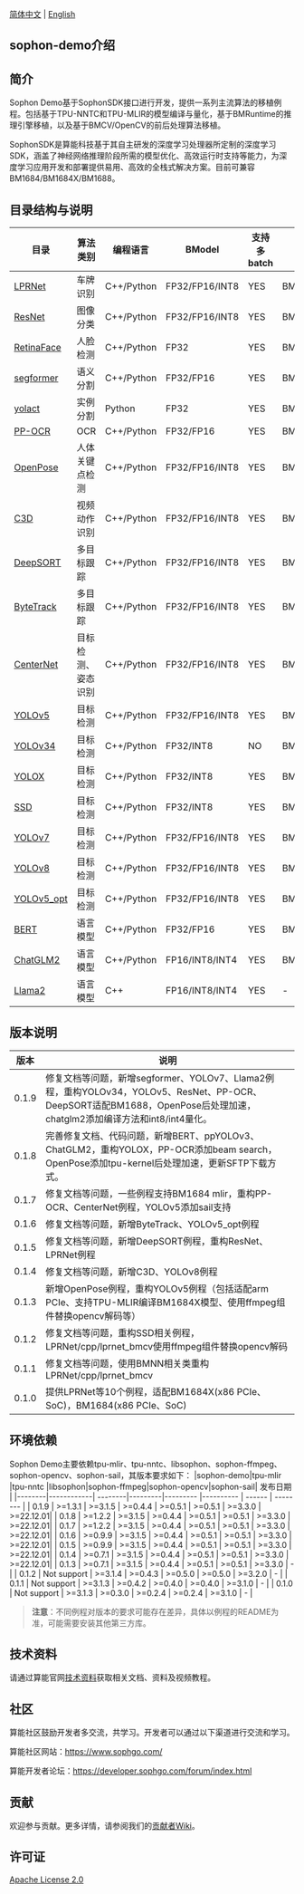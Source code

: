 [简体中文](./README.md) | [English](./README_EN.md)

## sophon-demo介绍


## 简介
Sophon Demo基于SophonSDK接口进行开发，提供一系列主流算法的移植例程。包括基于TPU-NNTC和TPU-MLIR的模型编译与量化，基于BMRuntime的推理引擎移植，以及基于BMCV/OpenCV的前后处理算法移植。

SophonSDK是算能科技基于其自主研发的深度学习处理器所定制的深度学习SDK，涵盖了神经网络推理阶段所需的模型优化、高效运行时支持等能力，为深度学习应用开发和部署提供易用、高效的全栈式解决方案。目前可兼容BM1684/BM1684X/BM1688。

## 目录结构与说明
| 目录                                        | 算法类别         | 编程语言    | BModel | 支持多batch | 预处理库 |
|---                                          |---              |---          | ---     |---          |---      |
| [LPRNet](./sample/LPRNet/README.md)         | 车牌识别          | C++/Python | FP32/FP16/INT8 | YES | BMCV/OpenCV |
| [ResNet](./sample/ResNet/README.md)         | 图像分类          | C++/Python | FP32/FP16/INT8 | YES | BMCV/OpenCV |
| [RetinaFace](./sample/RetinaFace/README.md) | 人脸检测          | C++/Python | FP32           | YES | BMCV/OpenCV |
| [segformer](./sample/segformer/README.md)   | 语义分割           | C++/Python | FP32/FP16      | YES | BMCV/OpenCV |
| [yolact](./sample/yolact/README.md)         | 实例分割          | Python     | FP32           | YES | BMCV/OpenCV |
| [PP-OCR](./sample/PP-OCR/README.md)         | OCR              | C++/Python | FP32/FP16      | YES | BMCV/OpenCV |
| [OpenPose](./sample/OpenPose/README.md)     | 人体关键点检测     | C++/Python | FP32/FP16/INT8 | YES | BMCV/OpenCV |
| [C3D](./sample/C3D/README.md)               | 视频动作识别       | C++/Python | FP32/FP16/INT8 | YES | BMCV/OpenCV |
| [DeepSORT](./sample/DeepSORT/README.md)     | 多目标跟踪         | C++/Python | FP32/FP16/INT8 | YES | BMCV/OpenCV |
| [ByteTrack](./sample/ByteTrack/README.md)   | 多目标跟踪         | C++/Python | FP32/FP16/INT8 | YES | BMCV/OpenCV |
| [CenterNet](./sample/CenterNet/README.md)   | 目标检测、姿态识别 | C++/Python | FP32/FP16/INT8 | YES | BMCV |
| [YOLOv5](./sample/YOLOv5/README.md)         | 目标检测          | C++/Python | FP32/FP16/INT8 | YES | BMCV/OpenCV |
| [YOLOv34](./sample/YOLOv34/README.md)       | 目标检测          | C++/Python | FP32/INT8      | NO  | BMCV/OpenCV |
| [YOLOX](./sample/YOLOX/README.md)           | 目标检测          | C++/Python | FP32/INT8      | YES | BMCV/OpenCV |
| [SSD](./sample/SSD/README.md)               | 目标检测          | C++/Python | FP32/INT8      | YES | BMCV/OpenCV |
| [YOLOv7](./sample/YOLOv7/README.md)         | 目标检测           | C++/Python | FP32/FP16/INT8 | YES | BMCV/OpenCV|
| [YOLOv8](./sample/YOLOv8/README.md)         | 目标检测           | C++/Python | FP32/FP16/INT8 | YES | BMCV/OpenCV |
| [YOLOv5_opt](./sample/YOLOv5_opt/README.md) | 目标检测           | C++/Python | FP32/FP16/INT8 | YES | BMCV/OpenCV|
| [BERT](./sample/BERT/README.md)             | 语言模型           | C++/Python | FP32/FP16      | YES | BMCV|
| [ChatGLM2](./sample/chatglm2/README.md)     | 语言模型           | C++/Python | FP16/INT8/INT4 | YES | BMCV|
| [Llama2](./sample/Llama2/README.md)         | 语言模型           | C++        | FP16/INT8/INT4 | YES | -|

## 版本说明
| 版本    | 说明 | 
|---     |---   |
| 0.1.9	 | 修复文档等问题，新增segformer、YOLOv7、Llama2例程，重构YOLOv34，YOLOv5、ResNet、PP-OCR、DeepSORT适配BM1688，OpenPose后处理加速，chatglm2添加编译方法和int8/int4量化。|
| 0.1.8  | 完善修复文档、代码问题，新增BERT、ppYOLOv3、ChatGLM2，重构YOLOX，PP-OCR添加beam search，OpenPose添加tpu-kernel后处理加速，更新SFTP下载方式。|
| 0.1.7	 | 修复文档等问题，一些例程支持BM1684 mlir，重构PP-OCR、CenterNet例程，YOLOv5添加sail支持 |
| 0.1.6	 | 修复文档等问题，新增ByteTrack、YOLOv5_opt例程 |
| 0.1.5	 | 修复文档等问题，新增DeepSORT例程，重构ResNet、LPRNet例程 |
| 0.1.4	 | 修复文档等问题，新增C3D、YOLOv8例程 |
| 0.1.3	 | 新增OpenPose例程，重构YOLOv5例程（包括适配arm PCIe、支持TPU-MLIR编译BM1684X模型、使用ffmpeg组件替换opencv解码等） |
| 0.1.2	 | 修复文档等问题，重构SSD相关例程，LPRNet/cpp/lprnet_bmcv使用ffmpeg组件替换opencv解码 |
| 0.1.1	 | 修复文档等问题，使用BMNN相关类重构LPRNet/cpp/lprnet_bmcv |
| 0.1.0	 | 提供LPRNet等10个例程，适配BM1684X(x86 PCIe、SoC)，BM1684(x86 PCIe、SoC) |

## 环境依赖
Sophon Demo主要依赖tpu-mlir、tpu-nntc、libsophon、sophon-ffmpeg、sophon-opencv、sophon-sail，其版本要求如下：
|sophon-demo|tpu-mlir |tpu-nntc |libsophon|sophon-ffmpeg|sophon-opencv|sophon-sail| 发布日期   |
|--------|------------| --------|---------|---------    |----------   | ------    | --------  |
| 0.1.9 | >=1.3.1     | >=3.1.5 | >=0.4.4 | >=0.5.1     | >=0.5.1     | >=3.3.0   | >=22.12.01|
| 0.1.8 | >=1.2.2     | >=3.1.5 | >=0.4.4 | >=0.5.1     | >=0.5.1     | >=3.3.0   | >=22.12.01|
| 0.1.7 | >=1.2.2     | >=3.1.5 | >=0.4.4 | >=0.5.1     | >=0.5.1     | >=3.3.0   | >=22.12.01|
| 0.1.6 | >=0.9.9     | >=3.1.5 | >=0.4.4 | >=0.5.1     | >=0.5.1     | >=3.3.0   | >=22.12.01|
| 0.1.5 | >=0.9.9     | >=3.1.5 | >=0.4.4 | >=0.5.1     | >=0.5.1     | >=3.3.0   | >=22.12.01|
| 0.1.4 | >=0.7.1     | >=3.1.5 | >=0.4.4 | >=0.5.1     | >=0.5.1     | >=3.3.0   | >=22.12.01|
| 0.1.3 | >=0.7.1     | >=3.1.5 | >=0.4.4 | >=0.5.1     | >=0.5.1     | >=3.3.0   |    -      |
| 0.1.2 | Not support | >=3.1.4 | >=0.4.3 | >=0.5.0     | >=0.5.0     | >=3.2.0   |    -      |
| 0.1.1 | Not support | >=3.1.3 | >=0.4.2 | >=0.4.0     | >=0.4.0     | >=3.1.0   |    -      |
| 0.1.0 | Not support | >=3.1.3 | >=0.3.0 | >=0.2.4     | >=0.2.4     | >=3.1.0   |    -      |
> **注意**：不同例程对版本的要求可能存在差异，具体以例程的README为准，可能需要安装其他第三方库。

## 技术资料

请通过算能官网[技术资料](https://developer.sophgo.com/site/index.html)获取相关文档、资料及视频教程。

## 社区

算能社区鼓励开发者多交流，共学习。开发者可以通过以下渠道进行交流和学习。

算能社区网站：https://www.sophgo.com/

算能开发者论坛：https://developer.sophgo.com/forum/index.html


## 贡献

欢迎参与贡献。更多详情，请参阅我们的[贡献者Wiki](./CONTRIBUTING_CN.md)。

## 许可证
[Apache License 2.0](./LICENSE)